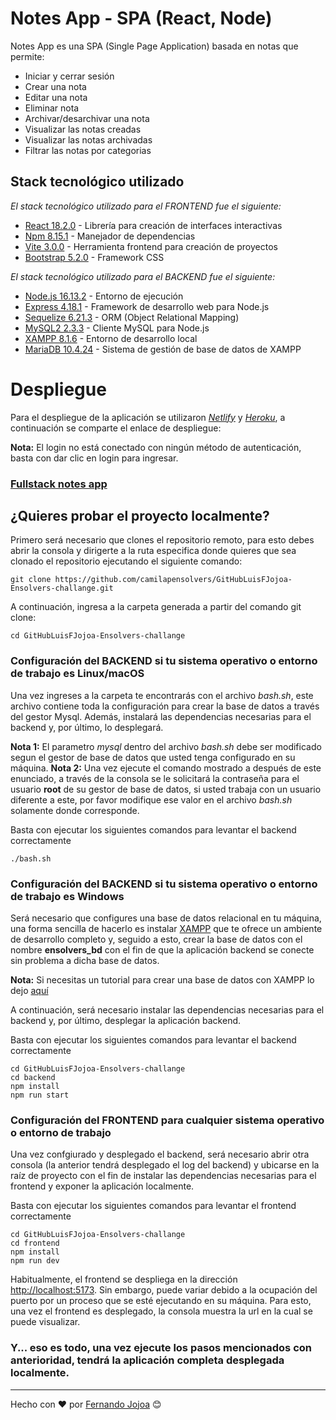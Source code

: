 # Notes App - SPA (React, Node)

Notes App es una SPA (Single Page Application) basada en notas que permite:

* Iniciar y cerrar sesión
* Crear una nota 
* Editar una nota
* Eliminar nota
* Archivar/desarchivar una nota
* Visualizar las notas creadas
* Visualizar las notas archivadas
* Filtrar las notas por categorias

## Stack tecnológico utilizado

_El stack tecnológico utilizado para el FRONTEND fue el siguiente:_

* [React 18.2.0](https://es.reactjs.org/) - Librería para creación de interfaces interactivas
* [Npm 8.15.1](https://www.npmjs.com/) - Manejador de dependencias
* [Vite 3.0.0](https://vitejs.dev/) - Herramienta frontend para creación de proyectos
* [Bootstrap 5.2.0](https://getbootstrap.com/) - Framework CSS

_El stack tecnológico utilizado para el BACKEND fue el siguiente:_

* [Node.js 16.13.2](https://nodejs.org/es/) - Entorno de ejecución
* [Express 4.18.1](https://expressjs.com/) - Framework de desarrollo web para Node.js
* [Sequelize 6.21.3](https://sequelize.org/) - ORM (Object Relational Mapping)
* [MySQL2 2.3.3](https://getbootstrap.com/) - Cliente MySQL para Node.js
* [XAMPP 8.1.6](https://www.apachefriends.org/es/index.html) - Entorno de desarrollo local
* [MariaDB 10.4.24](https://mariadb.org/) - Sistema de gestión de base de datos de XAMPP

# Despliegue 

Para el despliegue de la aplicación se utilizaron [_Netlify_](https://www.netlify.com/) y [_Heroku_](https://heroku.com/), a continuación se comparte el enlace de despliegue:

**Nota:** El login no está conectado con ningún método de autenticación, basta con dar clic en login para ingresar.

### [Fullstack notes app](https://fullstack-notes-app.netlify.app)

## ¿Quieres probar el proyecto localmente? 

Primero será necesario que clones el repositorio remoto, para esto debes abrir la consola y dirigerte a la ruta especifica donde quieres que sea clonado el repositorio ejecutando el siguiente comando:

```
git clone https://github.com/camilapensolvers/GitHubLuisFJojoa-Ensolvers-challange.git
```

A continuación, ingresa a la carpeta generada a partir del comando git clone:

```
cd GitHubLuisFJojoa-Ensolvers-challange
```

### Configuración del BACKEND si tu sistema operativo o entorno de trabajo es Linux/macOS

Una vez ingreses a la carpeta te encontrarás con el archivo *bash.sh*, este archivo contiene toda la configuración para crear la base de datos a través del gestor Mysql. Además, instalará las dependencias necesarias para el backend y, por último, lo desplegará.  

**Nota 1:** El parametro *mysql* dentro del archivo *bash.sh* debe ser modificado segun el gestor de base de datos que usted tenga configurado en su máquina.
**Nota 2:** Una vez ejecute el comando mostrado a después de este enunciado, a través de la consola se le solicitará la contraseña para el usuario **root** de su gestor de base de datos, si usted trabaja con un usuario diferente a este, por favor modifique ese valor en el archivo *bash.sh* solamente donde corresponde.

Basta con ejecutar los siguientes comandos para levantar el backend correctamente

```
./bash.sh
```

###  Configuración del BACKEND si tu sistema operativo o entorno de trabajo es Windows

Será necesario que configures una base de datos relacional en tu máquina, una forma sencilla de hacerlo es instalar [XAMPP](https://www.apachefriends.org/es/index.html) que te ofrece un ambiente de desarrollo completo y, seguido a esto, crear la base de datos con el nombre **ensolvers_bd** con el fin de que la aplicación backend se conecte sin problema a dicha base de datos.

**Nota:** Si necesitas un tutorial para crear una base de datos con XAMPP lo dejo [aquí](http://panamahitek.com/bases-de-datos-mysql-con-xampp/)

A continuación, será necesario instalar las dependencias necesarias para el backend y, por último, desplegar la aplicación backend.

Basta con ejecutar los siguientes comandos para levantar el backend correctamente

```
cd GitHubLuisFJojoa-Ensolvers-challange
cd backend
npm install
npm run start
```

###  Configuración del FRONTEND para cualquier sistema operativo o entorno de trabajo

Una vez confgiurado y desplegado el backend, será necesario abrir otra consola (la anterior tendrá desplegado el log del backend) y ubicarse en la raíz de proyecto con el fin de instalar las dependencias necesarias para el frontend y exponer la aplicación localmente.

Basta con ejecutar los siguientes comandos para levantar el frontend correctamente

```
cd GitHubLuisFJojoa-Ensolvers-challange
cd frontend
npm install
npm run dev
```

Habitualmente, el frontend se despliega en la dirección [http://localhost:5173](http://localhost:5173). Sin embargo, puede variar debido a la ocupación del puerto por un proceso que se esté ejecutando en su máquina. Para esto, una vez el frontend es desplegado, la consola muestra la url en la cual se puede visualizar.

###  Y... eso es todo, una vez ejecute los pasos mencionados con anterioridad, tendrá la aplicación completa desplegada localmente.

---
Hecho con ❤️ por [Fernando Jojoa](https://github.com/LuisFJojoa/) 😊


